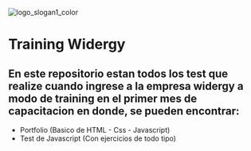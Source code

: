 ![logo_slogan1_color](https://user-images.githubusercontent.com/62455807/100099110-bc2ed280-2e3d-11eb-9096-4dd725c6a2d9.png)

# Training Widergy
## En este repositorio estan todos los test que realize cuando ingrese a la empresa widergy a modo de training en el primer mes de capacitacion en donde, se pueden encontrar:

- Portfolio (Basico de HTML - Css - Javascript)
- Test de Javascript (Con ejercicios de todo tipo)

